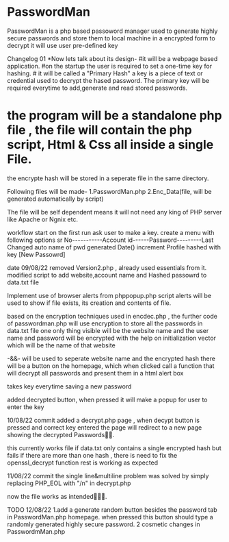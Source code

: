 # PasswordMan
PasswordMan is a php based passoword manager used to generate highly secure passwords and store them to local machine in a encrypted form to decrypt it will use user pre-defined key

Changelog 01
*Now lets talk about its design-
#it will be a webpage based application.
#on the startup the user is required to  set a one-time key for hashing. # it will be called a "Primary Hash"
a key is a piece of text or credential used to decrypt the hased password.
The primary key will be required everytime to add,generate and read stored passwords.

# the program will be a standalone php file , the file will contain the php script, Html & Css all inside a single File.

the encrypte hash will be stored in a seperate file in the same directory.

Following files will be made-
1.PasswordMan.php
2.Enc_Data(file, will be generated automatically by script)

The file will be self dependent means it will not need any king of PHP server like Apache or Ngnix etc.

workflow
start
on the first run ask user to make a key.
create a menu with following options
sr No-----------Account id------Password---------Last Changed
auto            name of         pwd generated    Date()
increment       Profile         hashed with key
[New Passowrd]

date 09/08/22
removed Version2.php , already used essentials from it.
modified script to add website,account name and Hashed passowrd to data.txt file

Implement use of browser alerts from phppopup.php script
alerts will be used to show if file exists, its creation and contents of file.

based on the encryption techniques used in encdec.php , the further code of passwordman.php will use encryption to store all the passwords in data.txt file
one only thing visible will be the website name and the user name and password will be encrypted with the help on initialization vector which will be the name of that website

-&&- will be used to seperate website name and the encrypted hash
there will be a button on the homepage, which when clicked call a function that will decrypt all passwords and present them in a html alert box

takes key everytime saving a new password

added decrypted button, when pressed it will make a popup for user to enter the key

10/08/22 commit
added a decrypt.php page , when decypt button is pressed and correct key entered the page will redirect to a new page showing the decrypted  Passwords🎉🥳.

this currently works file if data.txt only contains a single encrypted hash but fails if there are more than one hash , there is need to fix the openssl_decrypt function rest is working as expected

11/08/22 commit
the single line&multiline problem was solved by simply replacing PHP_EOL with "/n" in decrypt.php 

now the  file works as intended🥳🎉🔥.

TODO 12/08/22
1.add a generate random button besides the password tab in PasswordMan.php homepage.
when pressed this button should type a randomly generated highly secure password.
2 cosmetic changes in PasswordmMan.php 